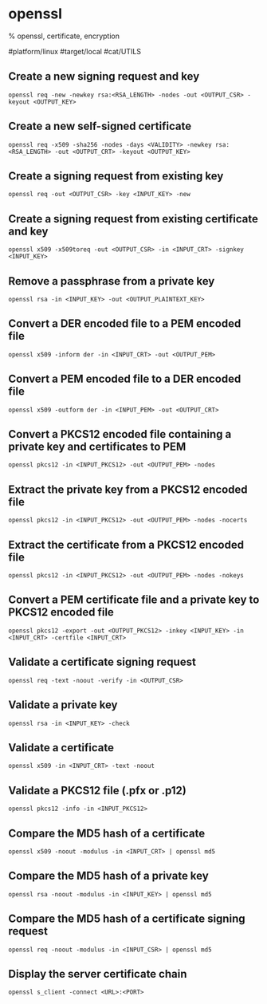 # openssl

% openssl, certificate, encryption

#platform/linux #target/local #cat/UTILS 

## Create a new signing request and key
```
openssl req -new -newkey rsa:<RSA_LENGTH> -nodes -out <OUTPUT_CSR> -keyout <OUTPUT_KEY>
```

## Create a new self-signed certificate
```
openssl req -x509 -sha256 -nodes -days <VALIDITY> -newkey rsa:<RSA_LENGTH> -out <OUTPUT_CRT> -keyout <OUTPUT_KEY>
```

## Create a signing request from existing key
```
openssl req -out <OUTPUT_CSR> -key <INPUT_KEY> -new
```

## Create a signing request from existing certificate and key
```
openssl x509 -x509toreq -out <OUTPUT_CSR> -in <INPUT_CRT> -signkey <INPUT_KEY>
```

## Remove a passphrase from a private key
```
openssl rsa -in <INPUT_KEY> -out <OUTPUT_PLAINTEXT_KEY>
```

## Convert a DER encoded file to a PEM encoded file
```
openssl x509 -inform der -in <INPUT_CRT> -out <OUTPUT_PEM>
```

## Convert a PEM encoded file to a DER encoded file
```
openssl x509 -outform der -in <INPUT_PEM> -out <OUTPUT_CRT>
```

## Convert a PKCS12 encoded file containing a private key and certificates to PEM
```
openssl pkcs12 -in <INPUT_PKCS12> -out <OUTPUT_PEM> -nodes
```

## Extract the private key from a PKCS12 encoded file
```
openssl pkcs12 -in <INPUT_PKCS12> -out <OUTPUT_PEM> -nodes -nocerts
```

## Extract the certificate from a PKCS12 encoded file
```
openssl pkcs12 -in <INPUT_PKCS12> -out <OUTPUT_PEM> -nodes -nokeys
```

## Convert a PEM certificate file and a private key to PKCS12 encoded file
```
openssl pkcs12 -export -out <OUTPUT_PKCS12> -inkey <INPUT_KEY> -in <INPUT_CRT> -certfile <INPUT_CRT>
```

## Validate a certificate signing request
```
openssl req -text -noout -verify -in <OUTPUT_CSR>
```

## Validate a private key
```
openssl rsa -in <INPUT_KEY> -check
```

## Validate a certificate
```
openssl x509 -in <INPUT_CRT> -text -noout
```

## Validate a PKCS12 file (.pfx or .p12)
```
openssl pkcs12 -info -in <INPUT_PKCS12>
```

## Compare the MD5 hash of a certificate
```
openssl x509 -noout -modulus -in <INPUT_CRT> | openssl md5
```

## Compare the MD5 hash of a private key
```
openssl rsa -noout -modulus -in <INPUT_KEY> | openssl md5
```

## Compare the MD5 hash of a certificate signing request
```
openssl req -noout -modulus -in <INPUT_CSR> | openssl md5
```

## Display the server certificate chain
```
openssl s_client -connect <URL>:<PORT>
```